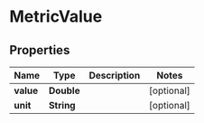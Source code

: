 
# MetricValue

## Properties
Name | Type | Description | Notes
------------ | ------------- | ------------- | -------------
**value** | **Double** |  |  [optional]
**unit** | **String** |  |  [optional]



